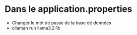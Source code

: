 # Dans le application.properties

- Changer le mot de passe de la base de données
- ollaman run llama3.2:1b